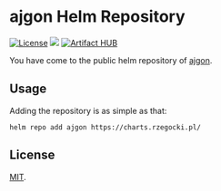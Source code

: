 # ajgon Helm Repository

[![License](https://img.shields.io/badge/License-MIT-blue.svg)](https://opensource.org/licenses/MIT)
[![](https://github.com/ajgon/charts/workflows/Helm%20Chart%20Release/badge.svg?branch=master)](https://github.com/ajgon/charts/actions)
[![Artifact HUB](https://img.shields.io/endpoint?url=https://artifacthub.io/badge/repository/ajgon)](https://artifacthub.io/packages/search?repo=ajgon)

You have come to the public helm repository of [ajgon](https://www.rzegocki.pl/).

## Usage

Adding the repository is as simple as that:

```
helm repo add ajgon https://charts.rzegocki.pl/
```

## License

[MIT](./LICENSE).


